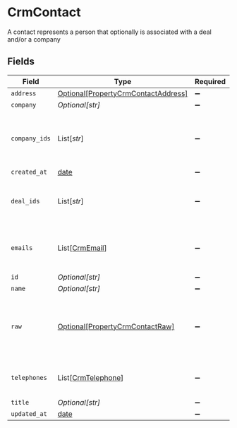 # CrmContact

A contact represents a person that optionally is associated with a deal and/or a company


## Fields

| Field                                                                                   | Type                                                                                    | Required                                                                                | Description                                                                             |
| --------------------------------------------------------------------------------------- | --------------------------------------------------------------------------------------- | --------------------------------------------------------------------------------------- | --------------------------------------------------------------------------------------- |
| `address`                                                                               | [Optional[PropertyCrmContactAddress]](../../models/shared/propertycrmcontactaddress.md) | :heavy_minus_sign:                                                                      | N/A                                                                                     |
| `company`                                                                               | *Optional[str]*                                                                         | :heavy_minus_sign:                                                                      | N/A                                                                                     |
| `company_ids`                                                                           | List[*str*]                                                                             | :heavy_minus_sign:                                                                      | An array of company IDs associated with this contact                                    |
| `created_at`                                                                            | [date](https://docs.python.org/3/library/datetime.html#date-objects)                    | :heavy_minus_sign:                                                                      | N/A                                                                                     |
| `deal_ids`                                                                              | List[*str*]                                                                             | :heavy_minus_sign:                                                                      | An array of deal IDs associated with this contact                                       |
| `emails`                                                                                | List[[CrmEmail](../../models/shared/crmemail.md)]                                       | :heavy_minus_sign:                                                                      | An array of email addresses for this contact                                            |
| `id`                                                                                    | *Optional[str]*                                                                         | :heavy_minus_sign:                                                                      | N/A                                                                                     |
| `name`                                                                                  | *Optional[str]*                                                                         | :heavy_minus_sign:                                                                      | N/A                                                                                     |
| `raw`                                                                                   | [Optional[PropertyCrmContactRaw]](../../models/shared/propertycrmcontactraw.md)         | :heavy_minus_sign:                                                                      | The raw data returned by the integration for this contact                               |
| `telephones`                                                                            | List[[CrmTelephone](../../models/shared/crmtelephone.md)]                               | :heavy_minus_sign:                                                                      | An array of telephones for this contact                                                 |
| `title`                                                                                 | *Optional[str]*                                                                         | :heavy_minus_sign:                                                                      | N/A                                                                                     |
| `updated_at`                                                                            | [date](https://docs.python.org/3/library/datetime.html#date-objects)                    | :heavy_minus_sign:                                                                      | N/A                                                                                     |